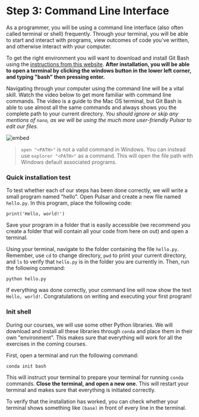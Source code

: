 # Step 3: Command Line Interface

As a programmer, you will be using a command line interface (also often called terminal or shell) frequently. Through your terminal, you will be able to start and interact with programs, view outcomes of code you've written, and otherwise interact with your computer.

To get the right environment you will want to download and install Git Bash using the [instructions from this website](https://www.stanleyulili.com/git/how-to-install-git-bash-on-windows/). **After installation, you will be able to open a terminal by clicking the windows button in the lower left corner, and typing "bash" then pressing enter.**

Navigating through your computer using the command line will be a vital skill. Watch the video below to get more familiar with command line commands. The video is a guide to the Mac OS terminal, but Git Bash is able to use almost all the same commands and always shows you the complete path to your current directory. _You should ignore or skip any mentions of `nano`, as we will be using the much more user-friendly Pulsar to edit our files._

![embed](https://www.youtube.com/embed/aKRYQsKR46I)

> `open "<PATH>"` is not a valid command in Windows. You can instead use `explorer "<PATH>"` as a command. This will open the file path with Windows default associated programs.

### Quick installation test

To test whether each of our steps has been done correctly, we will write a small program named "hello". Open Pulsar and create a new file named `hello.py`. In this program, place the following code:

    print('Hello, world!')

Save your program in a folder that is easily accessible (we recommend you create a folder that will contain all your code from here on out) and open a terminal.

Using your terminal, navigate to the folder containing the file `hello.py`. Remember, use `cd` to change directory, `pwd` to print your current directory, and `ls` to verify that `hello.py` is in the folder you are currently in. Then, run the following command:

    python hello.py

If everything was done correctly, your command line will now show the text `Hello, world!`. Congratulations on writing and executing your first program!

### Init shell

During our courses, we will use some other Python libraries. We will download and install all these libraries through `conda` and place them in their own "environment". This makes sure that everything will work for all the exercises in the coming courses.

First, open a terminal and run the following command:

    conda init bash

This will instruct your terminal to prepare your terminal for running `conda` commands. **Close the terminal, and open a new one.** This will restart your terminal and makes sure that everything is initiated correctly.

To verify that the installation has worked, you can check whether your terminal shows something like `(base)` in front of every line in the terminal.
